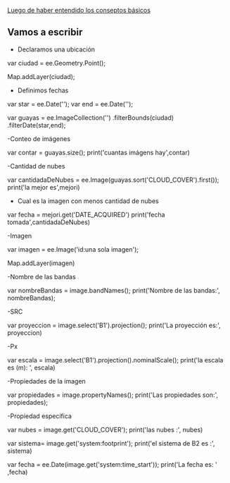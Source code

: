 [Luego de haber entendido los conseptos básicos]( https://github.com/HWMuyulema/GEE/blob/master/conceptos_basicos.md 'Nada es  dificil' )

## Vamos a escribir 

- Declaramos una ubicación

var ciudad = ee.Geometry.Point();

Map.addLayer(ciudad);

- Definimos fechas

var star = ee.Date('');
var end = ee.Date('');

var guayas = ee.ImageCollection('')
.filterBounds(ciudad)
.filterDate(star,end);

-Conteo de imágenes

var contar = guayas.size();
print('cuantas imágens hay',contar)

-Cantidad de nubes

var cantidadaDeNubes = ee.Image(guayas.sort('CLOUD_COVER').first());
print('la mejor es',mejori)

- Cual es la imagen con menos cantidad de nubes

var fecha = mejori.get('DATE_ACQUIRED')
print('fecha tomada',cantidadaDeNubes)

-Imagen

var imagen = ee.Image('id:una sola imagen');

Map.addLayer(imagen)

-Nombre de las bandas

var nombreBandas = image.bandNames();
print('Nombre de las bandas:', nombreBandas);

-SRC

var proyeccion = image.select('B1').projection();
print('La proyección es:', proyeccion)

-Px

var escala = image.select('B1').projection().nominalScale();
print('la escala es (m): ', escala)

-Propiedades de la imagen

var propiedades = image.propertyNames();
print('Las propiedades son:', propiedades);

-Propiedad específica

var nubes = image.get('CLOUD_COVER');
print('las nubes :', nubes)


var sistema= image.get('system:footprint');
print('el sistema de B2 es :', sistema)


var fecha = ee.Date(image.get('system:time_start'));
print('La fecha es: ' ,fecha)







